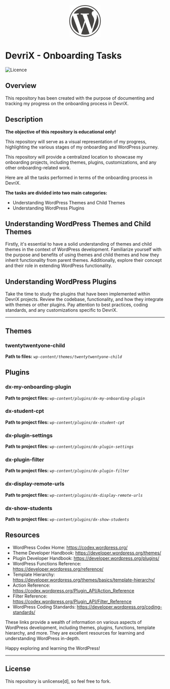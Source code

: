 <p align="center"><a href="https://laravel.com" target="_blank"><img src="https://raw.githubusercontent.com/github/explore/80688e429a7d4ef2fca1e82350fe8e3517d3494d/topics/wordpress/wordpress.png" width="100" alt="Laravel Logo"></a></p>

# DevriX - Onboarding Tasks 

![Licence](https://img.shields.io/badge/Unlicense-red)

## Overview

This repository has been created with the purpose of documenting and tracking my progress on the onboarding process in DevriX.

## Description

**The objective of this repository is educational only!**

This repository will serve as a visual representation of my progress, highlighting the various stages of my onboarding and WordPress journey. 

This repository will provide a centralized location to showcase my onboarding projects, including themes, plugins, customizations, and any other onboarding-related work.

Here are all the tasks performed in terms of the onboarding process in DevriX. 

**The tasks are divided into two main categories:**

- Understanding WordPress Themes and Child Themes
- Understanding WordPress Plugins

## Understanding WordPress Themes and Child Themes

Firstly, it's essential to have a solid understanding of themes and child themes in the context of WordPress development. Familiarize yourself with the purpose and benefits of using themes and child themes and how they inherit functionality from parent themes. Additionally, explore their concept and their role in extending WordPress functionality.

## Understanding WordPress Plugins

Take the time to study the plugins that have been implemented within DevriX projects. Review the codebase, functionality, and how they integrate with themes or other plugins. Pay attention to best practices, coding standards, and any customizations specific to DevriX.

---

## Themes

### twentytwentyone-child

**Path to files:** *`wp-content/themes/twentytwentyone-child`*

## Plugins

### **dx-my-onboarding-plugin**

**Path to project files:** *`wp-content/plugins/dx-my-onboarding-plugin`*

### **dx-student-cpt**

**Path to project files:** *`wp-content/plugins/dx-student-cpt`*

### **dx-plugin-settings**

**Path to project files:** *`wp-content/plugins/dx-plugin-settings`*

### **dx-plugin-filter**

**Path to project files:** *`wp-content/plugins/dx-plugin-filter`*

### **dx-display-remote-urls**

**Path to project files:** *`wp-content/plugins/dx-display-remote-urls`*

### **dx-show-students**

**Path to project files:** *`wp-content/plugins/dx-show-students`*

## Resources

- WordPress Codex Home: https://codex.wordpress.org/
- Theme Developer Handbook: https://developer.wordpress.org/themes/
- Plugin Developer Handbook: https://developer.wordpress.org/plugins/
- WordPress Functions Reference: https://developer.wordpress.org/reference/
- Template Hierarchy: https://developer.wordpress.org/themes/basics/template-hierarchy/
- Action Reference: https://codex.wordpress.org/Plugin_API/Action_Reference
- Filter Reference: https://codex.wordpress.org/Plugin_API/Filter_Reference
- WordPress Coding Standards: https://developer.wordpress.org/coding-standards/

These links provide a wealth of information on various aspects of WordPress development, including themes, plugins, functions, template hierarchy, and more. They are excellent resources for learning and understanding WordPress in-depth.

Happy exploring and learning the WordPress!

---

## License

This repository is unlicense[d], so feel free to fork.
